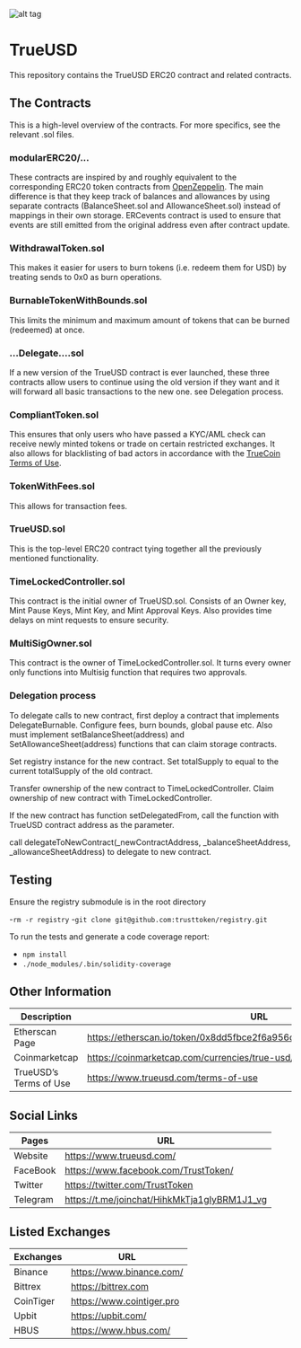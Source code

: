 ![alt tag](https://raw.github.com/trusttoken/trueUSD/readMe/Logo.png)


# TrueUSD

This repository contains the TrueUSD ERC20 contract and related contracts.

## The Contracts

This is a high-level overview of the contracts. For more specifics, see the relevant .sol files.

### modularERC20/...

These contracts are inspired by and roughly equivalent to the corresponding ERC20
token contracts from [OpenZeppelin](https://openzeppelin.org/). The main difference is
that they keep track of balances and allowances by using separate contracts (BalanceSheet.sol
and AllowanceSheet.sol) instead of mappings in their own storage.
ERCevents contract is used to ensure that events are still emitted from the original address even
after contract update.

### WithdrawalToken.sol

This makes it easier for users to burn tokens (i.e. redeem them for USD) by treating sends to 0x0 as
burn operations.

### BurnableTokenWithBounds.sol

This limits the minimum and maximum amount of tokens that can be burned (redeemed) at once.

### ...Delegate....sol

If a new version of the TrueUSD contract is ever launched, these three contracts allow users
to continue using the old version if they want and it will forward all basic transactions to the new one.
see Delegation process.

### CompliantToken.sol

This ensures that only users who have passed a KYC/AML check can receive newly minted tokens or
trade on certain restricted exchanges. It also allows for blacklisting of bad actors in accordance
with the [TrueCoin Terms of Use](https://www.trusttoken.com/trueusd/terms-of-use).

### TokenWithFees.sol

This allows for transaction fees.

### TrueUSD.sol

This is the top-level ERC20 contract tying together all the previously mentioned functionality.

### TimeLockedController.sol

This contract is the initial owner of TrueUSD.sol. Consists of an Owner key, Mint Pause Keys, 
Mint Key, and Mint Approval Keys. Also provides time delays on mint requests to ensure security.

### MultiSigOwner.sol

This contract is the owner of TimeLockedController.sol. It turns every owner only functions into 
Multisig function that requires two approvals.


### Delegation process

To delegate calls to new contract, first deploy a contract that implements DelegateBurnable. Configure fees, burn bounds, global pause etc.
Also must implement setBalanceSheet(address) and SetAllowanceSheet(address) functions that can claim storage contracts.

Set registry instance for the new contract. Set totalSupply to equal to the current totalSupply of the old contract.

Transfer ownership of the new contract to TimeLockedController. Claim ownership of new contract with TimeLockedController.

If the new contract has function setDelegatedFrom, call the function with TrueUSD contract address as the parameter.

call delegateToNewContract(_newContractAddress, _balanceSheetAddress, _allowanceSheetAddress) to delegate to new contract.


## Testing

Ensure the registry submodule is in the root directory 

-`rm -r registry`
-`git clone git@github.com:trusttoken/registry.git`


To run the tests and generate a code coverage report:
- `npm install`
- `./node_modules/.bin/solidity-coverage`


## Other Information
| Description  | URL |
| ------------- | ------------- |
| Etherscan Page | https://etherscan.io/token/0x8dd5fbce2f6a956c3022ba3663759011dd51e73e  |
| Coinmarketcap  | https://coinmarketcap.com/currencies/true-usd/  |
| TrueUSD’s Terms of Use  | https://www.trueusd.com/terms-of-use  |


## Social Links
| Pages  | URL |
| ------------- | ------------- |
| Website  | https://www.trueusd.com/  |
| FaceBook  | https://www.facebook.com/TrustToken/  |
| Twitter  | https://twitter.com/TrustToken  |
| Telegram  | https://t.me/joinchat/HihkMkTja1gIyBRM1J1_vg  |



## Listed Exchanges
| Exchanges  | URL |
| ------------- | ------------- |
| Binance  | https://www.binance.com/ 
| Bittrex  | https://bittrex.com  |
| CoinTiger  | https://www.cointiger.pro  |
| Upbit  | https://upbit.com/  |
| HBUS  | https://www.hbus.com/  |

